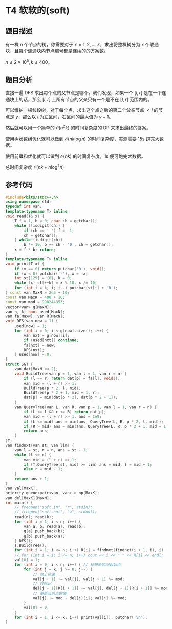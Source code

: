 # T4 软软的(soft)

## 题目描述

有一棵 $n$ 个节点的树，你需要对于 $x = 1, 2, ..., k$，求出将整棵树分为 $x$ 个联通块，且每个连通块内节点编号都是连续的的方案数。

$n\leq 2\times 10^5, k\leq 400$。

## 题目分析

直接一遍 DFS 求出每个点的父节点是哪个。我们发现，如果一个 $[l, r]$ 是在一个连通块上的话，那么 $[l, r]$ 上所有节点的父亲只有一个是不在 $[l, r]$ 范围内的。

可以维护一棵线段树，对于每个点，求出这个点之后的第二个父亲节点 $<i$ 的节点是 $y$，那么以 $i$ 为左区间，右区间的最大值为 $y - 1$。

然后就可以用一个简单的 $\mathcal{O}(n^2k)$ 的时间复杂度的 DP 来求出最终的答案。

使用树状数组优化就可以做到 $\mathcal{O}(nk\log n)$ 的时间复杂度，实测需要 15s 跑完大数据。

使用前缀和优化就可以做到 $\mathcal{O}(nk)$ 的时间复杂度，1s 便可跑完大数据。

总时间复杂度 $\mathcal{O}(nk + n\log^2 n)$

## 参考代码

```cpp
#include<bits/stdc++.h>
using namespace std;
typedef int van;
template<typename T> inline
void read(T& x) {
    T f = 1, b = 0; char ch = getchar();
    while (!isdigit(ch)) {
        if (ch == '-') f = -1;
        ch = getchar();
    } while (isdigit(ch))
        b *= 10, b += ch - '0', ch = getchar();
    x = f * b; return;
}
template<typename T> inline
void print(T x) {
    if (x == 0) return putchar('0'), void();
    if (x < 0) putchar('-'), x = -x;
    int st[129] = {0}, k = 0;
    while (x) st[++k] = x % 10, x /= 10;
    for (int i = k; i; i--) putchar(st[i] + '0');
} const van MaxN = 2e5 + 10;
const van MaxK = 400 + 10;
const van mod = 998244353;
vector<van> g[MaxN];
van n, k; bool used[MaxN];
van fa[MaxN]; van R[MaxN];
void DFS(van now = 1) {
    used[now] = 1;
    for (int i = 0; i < g[now].size(); i++) {
        van nxt = g[now][i];
        if (used[nxt]) continue;
        fa[nxt] = now;
        DFS(nxt);
    } used[now] = 0;
}
struct SGT {
    van dat[MaxN << 2];
    void BuildTree(van p = 1, van l = 1, van r = n) {
        if (l == r) return dat[p] = fa[l], void();
        van mid = (l + r) >> 1;
        BuildTree(p * 2, l, mid);
        BuildTree(p * 2 + 1, mid + 1, r);
        dat[p] = min(dat[p * 2], dat[p * 2 + 1]);
    }
    van QueryTree(van L, van R, van p = 1, van l = 1, van r = n) {
        if (L <= l && r <= R) return dat[p];
        van mid = (l + r) >> 1, ans = 1e9;
        if (L <= mid) ans = min(ans, QueryTree(L, R, p * 2, l, mid));
        if (R > mid) ans = min(ans, QueryTree(L, R, p * 2 + 1, mid + 1, r));
        return ans;
    }
}T;
van findnxt(van st, van lim) {
    van l = st, r = n, ans = st - 1;
    while (l <= r) {
        van mid = (l + r) >> 1;
        if (T.QueryTree(st, mid) >= lim) ans = mid, l = mid + 1;
        else r = mid - 1;
    }
    return ans + 1;
}
van val[MaxK];
priority_queue<pair<van, van> > op[MaxK];
van del[MaxK][MaxN];
int main() {
    // freopen("soft.in", "r", stdin);
    // freopen("soft.out", "w", stdout);
    read(n); read(k);
    for (int i = 1; i < n; i++) {
        van a, b; read(a), read(b);
        g[a].push_back(b);
        g[b].push_back(a);
    } DFS(); 
    T.BuildTree();
    for (int i = 1; i <= n; i++) R[i] = findnxt(findnxt(i + 1, i), i) - 1;
    // for (int i = 1; i <= n; i++) cout << i << " " << R[i] << endl;
    val[0] = 1;
    for (int i = 0; i < n; i++) { // 枚举新区间起始点
        for (int j = k; j >= 0; j--) {
            // 向上传递
            val[j + 1] += val[j], val[j + 1] %= mod;
            // 打标记
            del[j + 1][R[i + 1]] += val[j], del[j + 1][R[i + 1]] %= mod;
            // 更新当前点的值
            val[j] += mod - del[j][i]; val[j] %= mod;
        }
        val[0] = 0;
    }
    for (int i = 1; i <= k; i++) print(val[i]), putchar('\n');
}
```